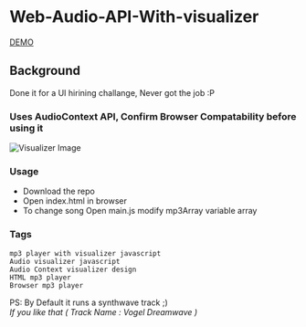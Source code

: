 # Web-Audio-API-With-visualizer

[DEMO](https://shivashanmugam.github.io/Web-Audio-API-With-visualizer/)

## Background
Done it for a UI hirining challange, Never got the job :P

### Uses AudioContext API, Confirm Browser Compatability before using it

![Visualizer Image](https://image.ibb.co/fper8n/webaudio.png)

### Usage
* Download the repo
* Open index.html in browser
* To change song Open main.js modify mp3Array variable array 
 
### Tags  
`mp3 player with visualizer javascript`  
`Audio visualizer javascript`  
`Audio Context visualizer design`  
`HTML mp3 player`  
`Browser mp3 player`  

PS: By Default it runs a synthwave track  ;)   
_If you like that  ( Track Name : Vogel Dreamwave )_

